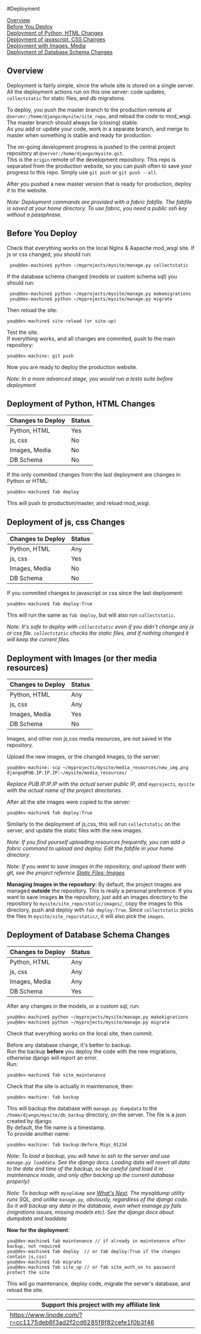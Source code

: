 #Deployment


[Overview](#overview)    
[Before You Deploy](#before-you-deploy)    
[Deployment of Python, HTML Changes](#deployment-of-python-html-changes)   
[Deployment of javascript, CSS Changes](#deployment-of-js-css-changes)    
[Deployment with Images, Media](#deployment-with-images--or-ther-media-resources)   
[Deployment of Database Schema Changes](#deployment-of-database-schema-changes)    



## Overview

Deployment is fairly simple, since the whole site is stored on a single server.   
All the deployment actions run on this one server: code updates, `collectstatic` for static files, and db migrations. 
   
To deploy, you push the master branch to the production remote at `@server:/home/django/mysite/site_repo`, and reload the code to mod_wsgi.    
The master branch should always be (closing) stable.     
As you add or update your code, work in a separate branch, and merge to master when something is stable and ready for production. 

The on-going development progress is pushed to the central project repository at `@server:/home/django/mysite.git`.    
This is the `origin` remote of the development repository. This repo is separated from the production website, so you can push often to save your progress to this repo. Simply use `git push` or `git push --all`.
    
After you pushed a new master version that is ready for production, deploy  it to the website.


*Note: Deployment commands are provided with a fabric fabfile. The fabfile is saved at your home directory. To use fabric, you need a public ssh key without a passphrase.*


## Before You Deploy

Check that everything works on the local Nginx & Aapache mod_wsgi site. If js or css changed, you should run:

     you@dev-machine$ python ~/myprojects/mysite/manage.py collectstatic
     
If the database schema changed (models or custom schema sql) you should run:

     you@dev-machine$ python ~/myprojects/mysite/manage.py makemigrations
     you@dev-machine$ python ~/myprojects/mysite/manage.py migrate
     
     
Then reload the site:


    you@dev-machine$ site-reload (or site-up)
    
    
Test the site.    
If everything works, and all changes are commited, push to the main repository:
 
 	you@dev-machine: git push
 		
Now you are ready to deploy the production website.
 
*Note: In a more advanced stage, you would run a tests suite before deployment*

      

## Deployment of Python, HTML Changes

Changes to Deploy| Status
--------|-------
Python, HTML| Yes
js, css|No
Images, Media|No
DB Schema|No

If the only commited changes from the last deployment are changes in Python or HTML:


    you@dev-machine$ fab deploy
    
    

This will push to production/master, and reload mod_wsgi.


## Deployment of js, css Changes

Changes to Deploy| Status
--------|-------
Python, HTML| Any
js, css|Yes
Images, Media|No
DB Schema|No

If you commited changes to javascript or css since the last deplyoment: 

	you@dev-machine$ fab deploy:True 

This will run the same as `fab deploy`, but will also run `collectstatic`.

*Note: It's safe to deploy with `collectstatic` even if you didn't change any js or css file. `collectstatic` checks the static files, and if nothing changed it will keep the current files.*



## Deployment with Images  (or ther media resources)

Changes to Deploy| Status
--------|-------
Python, HTML| Any
js, css|Any
Images, Media|Yes
DB Schema|No



Images, and other non js,css media resources, are not saved in the repository.    

Upload the new images, or the changed images, to the server:


    you@dev-machine: scp ~/myprojects/mysite/media_resources/new_img.png django@PUB.IP.IP.IP:~/mysite/media_resources/
    
    
   *Replace PUB.IP.IP.IP with the actual server public IP, and `myprojects`, `mysite` with the actual name of the project directories.*
   

After all the site images were copied to the server:

	you@dev-machine$ fab deploy:True
	
Similarly to the deployment of js,css, this will run `collectstatic` on the server, and update the static files with the new images.

*Note: If you find yourself uploading resources frequently, you can add a fabric command to upload and deploy. Edit the fabfile in your home directory.*

*Note: If you want to save images in the repository, and upload them with git, see the project refernce [Static Files: Images](project_ref.md#staic-files-images-or-other-media)*

**Managing Images in the repository:**
By default, the project images are managed **outside** the repository. This is really a personal preference. If you want to save images **in** the repository, just add an images directory to the repository to `mysite/site_repo/static/images/`, copy the images to this directory, push and deploy with `fab deploy:True`.
Since `collectstatic` picks the files in `mysite/site_repo/static/`, it will also pick the `images`.


## Deployment of Database Schema Changes

Changes to Deploy| Status
--------|-------
Python, HTML| Any
js, css|Any
Images, Media|Any
DB Schema|Yes

After any changes in the models, or a custom sql, run:

    you@dev-machine$ python ~/myprojects/mysite/manage.py makekigrations
    you@dev-machine$ python ~/myprojects/mysite/manage.py migrate
    
  
 Check that everything works on the local site, then commit.

Before any database change, it's better to backup.    
Run the backup **before** you deploy the code with the new migrations, otherwise django will report an error.   
Run:

	you@dev-machine$ fab site_maintenance
	
Check that the site is actually in maintenance, then: 	

	you@dev-machine: fab backup
	
This will backup the database with `manage.py dumpdata` to the `/home/django/mysite/db_backup` directory, on the server. The file is a json created by django.    
By default, the file name is a timestamp.    
To provide another name:

	you@dev-machine: fab backup:Before_Migs_01234
	
*Note: To load a backup, you will have to ssh to the server and use `manage.py loaddata`. See the django docs. Loading data will revert all data to the date and time of the backup, so be careful (and load it in maintenance mode, and only after backing up the current database properly)* 

*Note: To backup with `mysqldump` see [What's Next](what_next.md). The mysqldump utility runs SQL, and unlike `manage.py`, obviously, regardless of the django code. So it will backup any data in the database, even when manage.py fails (migrations issues, missing models etc). See the django docs about dumpdata and loaddata*



**Now for the deployment**:

	you@dev-machine$ fab maintenance // if already in maintenance after backup, not required    
    you@dev-machine$ fab deploy  // or fab deploy:True if the changes contain js,css)
    you@dev-machine$ fab migrate
    you@dev-machine$ fab site_up // or fab site_auth_on to password protect the site
    
   
This will go maintenance, deploy code, migrate the server's database, and reload the site.
    

Support this project with my affiliate link| 
-------------------------------------------|
https://www.linode.com/?r=cc1175deb6f3ad2f2cd6285f8f82cefe1f0b3f46|




     
  


   
   
   
    

